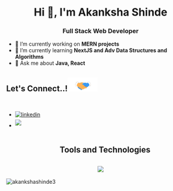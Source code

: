 <h1 align="center">Hi 👋, I'm Akanksha Shinde</h1>
<h3 align="center">Full Stack Web Developer</h3>

<!-- <p align="left"> <img src="https://komarev.com/ghpvc/?username=akankshashinde3&label=Profile%20views&color=0e75b6&style=flat" alt="akankshashinde3" /> </p> -->

- 🔭 I’m currently working on **MERN projects**
- 🌱 I’m currently learning **NextJS and Adv Data Structures and Algorithms**
- 💬 Ask me about **Java, React**

## <b> Let's Connect..!</b><img src="https://github.com/0xAbdulKhalid/0xAbdulKhalid/raw/main/assets/mdImages/handshake.gif" width ="80">
<br>
<div align='left'>
<ul>

<li>
<a href="https://www.linkedin.com/in/akanksha-shinde-051661290" target="_blank">
<img src="https://img.shields.io/badge/linkedin:  AkankshaShinde-%2300acee.svg?color=405DE6&style=for-the-badge&logo=linkedin&logoColor=white" alt=linkedin style="margin-bottom: 5px;"/>
</a>
</li>
<li>
<a href="mailto:akankshashinde937@gmail.com" target="_blank">
<img src="https://img.shields.io/badge/gmail:  AkankshaShinde-%23EA4335.svg?style=for-the-badge&logo=gmail&logoColor=white" t=mail style="margin-bottom: 5px;" />
</a>
</li>	
</ul>
</div>
<div align='left'>	
<div id="user-content-toc">
  <ul align="center">
    <summary><h2 style="display: inline-block">Tools and Technologies</h2></summary></ul></div>
<p align="center">
  <a href="https://skillicons.dev">
    <img src="https://skillicons.dev/icons?i=git,cpp,css,postgres,express,firebase,github,html,java,js,materialui,mongodb,mysql,nodejs,postman,py,react,redux,tailwind,ts,vscode" />
  </a>
</p>

<p><img align="left" src="https://github-readme-stats.vercel.app/api/top-langs?username=akankshashinde3&show_icons=true&locale=en&layout=compact" alt="akankshashinde3" />

<!-- <p>&nbsp;<img align="center" src="https://github-readme-stats.vercel.app/api?username=akankshashinde3&show_icons=true&locale=en" alt="akankshashinde3" /></p> -->

<!-- <p><img align="center" src="https://github-readme-streak-stats.herokuapp.com/?user=akankshashinde3&" alt="akankshashinde3" /></p> -->
